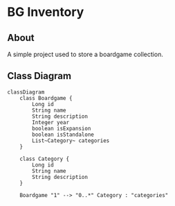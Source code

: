 # BG Inventory

## About
A simple project used to store a boardgame collection.

## Class Diagram

```mermaid
classDiagram
    class Boardgame {
        Long id
        String name
        String description
        Integer year
        boolean isExpansion
        boolean isStandalone
        List~Category~ categories
    }

    class Category {
        Long id
        String name
        String description
    }

    Boardgame "1" --> "0..*" Category : "categories"

```
